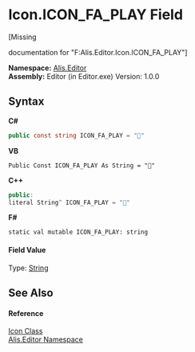 # Icon.ICON_FA_PLAY Field
 

\[Missing <summary> documentation for "F:Alis.Editor.Icon.ICON_FA_PLAY"\]

**Namespace:**&nbsp;<a href="b150ade4-39de-a232-5f06-d3cdc1b2c538">Alis.Editor</a><br />**Assembly:**&nbsp;Editor (in Editor.exe) Version: 1.0.0

## Syntax

**C#**<br />
``` C#
public const string ICON_FA_PLAY = ""
```

**VB**<br />
``` VB
Public Const ICON_FA_PLAY As String = ""
```

**C++**<br />
``` C++
public:
literal String^ ICON_FA_PLAY = ""
```

**F#**<br />
``` F#
static val mutable ICON_FA_PLAY: string
```


#### Field Value
Type: <a href="https://docs.microsoft.com/dotnet/api/system.string" target="_blank">String</a>

## See Also


#### Reference
<a href="cc0f883c-67f8-f772-c6d7-a60b129f22a7">Icon Class</a><br /><a href="b150ade4-39de-a232-5f06-d3cdc1b2c538">Alis.Editor Namespace</a><br />
